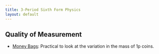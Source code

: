 ```yaml
---
title: 3-Period Sixth Form Physics
layout: default
---
```

## Quality of Measurement
* [Money Bags](money-bags.docx): Practical to look at the variation in the mass of 1p coins.